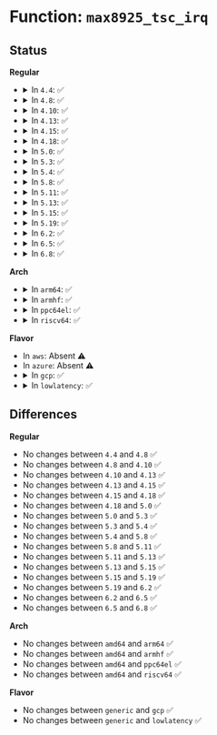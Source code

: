 # Function: <code>max8925_tsc_irq</code>

## Status
<b>Regular</b>
<ul>
<li>
<details>
<summary>In <code>4.4</code>: ✅</summary>

```c
irqreturn_t max8925_tsc_irq(int irq, void *data);
```

**Collision:** Unique Static

**Inline:** No

**Transformation:** False

**Instances:**

```
In drivers/mfd/max8925-core.c (ffffffff8158f590)
Location: drivers/mfd/max8925-core.c:510
Inline: False
```
**Symbols:**

```
ffffffff8158f590-ffffffff8158f646: max8925_tsc_irq (STB_LOCAL)
```
</details>
</li>
<li>
<details>
<summary>In <code>4.8</code>: ✅</summary>

```c
irqreturn_t max8925_tsc_irq(int irq, void *data);
```

**Collision:** Unique Static

**Inline:** No

**Transformation:** False

**Instances:**

```
In drivers/mfd/max8925-core.c (ffffffff815e4420)
Location: drivers/mfd/max8925-core.c:510
Inline: False
```
**Symbols:**

```
ffffffff815e4420-ffffffff815e44cb: max8925_tsc_irq (STB_LOCAL)
```
</details>
</li>
<li>
<details>
<summary>In <code>4.10</code>: ✅</summary>

```c
irqreturn_t max8925_tsc_irq(int irq, void *data);
```

**Collision:** Unique Static

**Inline:** No

**Transformation:** False

**Instances:**

```
In drivers/mfd/max8925-core.c (ffffffff816112d0)
Location: drivers/mfd/max8925-core.c:510
Inline: False
```
**Symbols:**

```
ffffffff816112d0-ffffffff8161137b: max8925_tsc_irq (STB_LOCAL)
```
</details>
</li>
<li>
<details>
<summary>In <code>4.13</code>: ✅</summary>

```c
irqreturn_t max8925_tsc_irq(int irq, void *data);
```

**Collision:** Unique Static

**Inline:** No

**Transformation:** False

**Instances:**

```
In drivers/mfd/max8925-core.c (ffffffff81625360)
Location: drivers/mfd/max8925-core.c:510
Inline: False
```
**Symbols:**

```
ffffffff81625360-ffffffff8162540b: max8925_tsc_irq (STB_LOCAL)
```
</details>
</li>
<li>
<details>
<summary>In <code>4.15</code>: ✅</summary>

```c
irqreturn_t max8925_tsc_irq(int irq, void *data);
```

**Collision:** Unique Static

**Inline:** No

**Transformation:** False

**Instances:**

```
In drivers/mfd/max8925-core.c (ffffffff8168dc50)
Location: drivers/mfd/max8925-core.c:510
Inline: False
```
**Symbols:**

```
ffffffff8168dc50-ffffffff8168dcfb: max8925_tsc_irq (STB_LOCAL)
```
</details>
</li>
<li>
<details>
<summary>In <code>4.18</code>: ✅</summary>

```c
irqreturn_t max8925_tsc_irq(int irq, void *data);
```

**Collision:** Unique Static

**Inline:** No

**Transformation:** False

**Instances:**

```
In drivers/mfd/max8925-core.c (ffffffff816c9d60)
Location: drivers/mfd/max8925-core.c:510
Inline: False
```
**Symbols:**

```
ffffffff816c9d60-ffffffff816c9e0b: max8925_tsc_irq (STB_LOCAL)
```
</details>
</li>
<li>
<details>
<summary>In <code>5.0</code>: ✅</summary>

```c
irqreturn_t max8925_tsc_irq(int irq, void *data);
```

**Collision:** Unique Static

**Inline:** No

**Transformation:** False

**Instances:**

```
In drivers/mfd/max8925-core.c (ffffffff816eb2e0)
Location: drivers/mfd/max8925-core.c:510
Inline: False
```
**Symbols:**

```
ffffffff816eb2e0-ffffffff816eb38b: max8925_tsc_irq (STB_LOCAL)
```
</details>
</li>
<li>
<details>
<summary>In <code>5.3</code>: ✅</summary>

```c
irqreturn_t max8925_tsc_irq(int irq, void *data);
```

**Collision:** Unique Static

**Inline:** No

**Transformation:** False

**Instances:**

```
In drivers/mfd/max8925-core.c (ffffffff81724a30)
Location: drivers/mfd/max8925-core.c:507
Inline: False
```
**Symbols:**

```
ffffffff81724a30-ffffffff81724ae0: max8925_tsc_irq (STB_LOCAL)
```
</details>
</li>
<li>
<details>
<summary>In <code>5.4</code>: ✅</summary>

```c
irqreturn_t max8925_tsc_irq(int irq, void *data);
```

**Collision:** Unique Static

**Inline:** No

**Transformation:** False

**Instances:**

```
In drivers/mfd/max8925-core.c (ffffffff81748ce0)
Location: drivers/mfd/max8925-core.c:507
Inline: False
```
**Symbols:**

```
ffffffff81748ce0-ffffffff81748d90: max8925_tsc_irq (STB_LOCAL)
```
</details>
</li>
<li>
<details>
<summary>In <code>5.8</code>: ✅</summary>

```c
irqreturn_t max8925_tsc_irq(int irq, void *data);
```

**Collision:** Unique Static

**Inline:** No

**Transformation:** False

**Instances:**

```
In drivers/mfd/max8925-core.c (ffffffff81806dd0)
Location: drivers/mfd/max8925-core.c:507
Inline: False
```
**Symbols:**

```
ffffffff81806dd0-ffffffff81806e82: max8925_tsc_irq (STB_LOCAL)
```
</details>
</li>
<li>
<details>
<summary>In <code>5.11</code>: ✅</summary>

```c
irqreturn_t max8925_tsc_irq(int irq, void *data);
```

**Collision:** Unique Static

**Inline:** No

**Transformation:** False

**Instances:**

```
In drivers/mfd/max8925-core.c (ffffffff81816f40)
Location: drivers/mfd/max8925-core.c:507
Inline: False
```
**Symbols:**

```
ffffffff81816f40-ffffffff81816ff2: max8925_tsc_irq (STB_LOCAL)
```
</details>
</li>
<li>
<details>
<summary>In <code>5.13</code>: ✅</summary>

```c
irqreturn_t max8925_tsc_irq(int irq, void *data);
```

**Collision:** Unique Static

**Inline:** No

**Transformation:** False

**Instances:**

```
In drivers/mfd/max8925-core.c (ffffffff817fb3b0)
Location: drivers/mfd/max8925-core.c:507
Inline: False
```
**Symbols:**

```
ffffffff817fb3b0-ffffffff817fb462: max8925_tsc_irq (STB_LOCAL)
```
</details>
</li>
<li>
<details>
<summary>In <code>5.15</code>: ✅</summary>

```c
irqreturn_t max8925_tsc_irq(int irq, void *data);
```

**Collision:** Unique Static

**Inline:** No

**Transformation:** False

**Instances:**

```
In drivers/mfd/max8925-core.c (ffffffff818848e0)
Location: drivers/mfd/max8925-core.c:507
Inline: False
```
**Symbols:**

```
ffffffff818848e0-ffffffff818849b6: max8925_tsc_irq (STB_LOCAL)
```
</details>
</li>
<li>
<details>
<summary>In <code>5.19</code>: ✅</summary>

```c
irqreturn_t max8925_tsc_irq(int irq, void *data);
```

**Collision:** Unique Static

**Inline:** No

**Transformation:** False

**Instances:**

```
In drivers/mfd/max8925-core.c (ffffffff819cd5e0)
Location: drivers/mfd/max8925-core.c:507
Inline: False
```
**Symbols:**

```
ffffffff819cd5e0-ffffffff819cd6a6: max8925_tsc_irq (STB_LOCAL)
```
</details>
</li>
<li>
<details>
<summary>In <code>6.2</code>: ✅</summary>

```c
irqreturn_t max8925_tsc_irq(int irq, void *data);
```

**Collision:** Unique Static

**Inline:** No

**Transformation:** False

**Instances:**

```
In drivers/mfd/max8925-core.c (ffffffff81b45ff0)
Location: drivers/mfd/max8925-core.c:507
Inline: False
```
**Symbols:**

```
ffffffff81b45ff0-ffffffff81b460b6: max8925_tsc_irq (STB_LOCAL)
```
</details>
</li>
<li>
<details>
<summary>In <code>6.5</code>: ✅</summary>

```c
irqreturn_t max8925_tsc_irq(int irq, void *data);
```

**Collision:** Unique Static

**Inline:** No

**Transformation:** False

**Instances:**

```
In drivers/mfd/max8925-core.c (ffffffff81b993b0)
Location: drivers/mfd/max8925-core.c:501
Inline: False
```
**Symbols:**

```
ffffffff81b993b0-ffffffff81b99476: max8925_tsc_irq (STB_LOCAL)
```
</details>
</li>
<li>
<details>
<summary>In <code>6.8</code>: ✅</summary>

```c
irqreturn_t max8925_tsc_irq(int irq, void *data);
```

**Collision:** Unique Static

**Inline:** No

**Transformation:** False

**Instances:**

```
In drivers/mfd/max8925-core.c (ffffffff81bed360)
Location: drivers/mfd/max8925-core.c:500
Inline: False
```
**Symbols:**

```
ffffffff81bed360-ffffffff81bed426: max8925_tsc_irq (STB_LOCAL)
```
</details>
</li>
</ul>
<b>Arch</b>
<ul>
<li>
<details>
<summary>In <code>arm64</code>: ✅</summary>

```c
irqreturn_t max8925_tsc_irq(int irq, void *data);
```

**Collision:** Unique Static

**Inline:** No

**Transformation:** False

**Instances:**

```
In drivers/mfd/max8925-core.c (ffff800010946800)
Location: drivers/mfd/max8925-core.c:507
Inline: False
```
**Symbols:**

```
ffff800010946800-ffff8000109468d4: max8925_tsc_irq (STB_LOCAL)
```
</details>
</li>
<li>
<details>
<summary>In <code>armhf</code>: ✅</summary>

```c
irqreturn_t max8925_tsc_irq(int irq, void *data);
```

**Collision:** Unique Static

**Inline:** No

**Transformation:** False

**Instances:**

```
In drivers/mfd/max8925-core.c (c0a2fa30)
Location: drivers/mfd/max8925-core.c:507
Inline: False
```
**Symbols:**

```
c0a2fa30-c0a2fae8: max8925_tsc_irq (STB_LOCAL)
```
</details>
</li>
<li>
<details>
<summary>In <code>ppc64el</code>: ✅</summary>

```c
irqreturn_t max8925_tsc_irq(int irq, void *data);
```

**Collision:** Unique Static

**Inline:** No

**Transformation:** False

**Instances:**

```
In drivers/mfd/max8925-core.c (c0000000009f0f90)
Location: drivers/mfd/max8925-core.c:507
Inline: False
```
**Symbols:**

```
c0000000009f0f90-c0000000009f10b8: max8925_tsc_irq (STB_LOCAL)
```
</details>
</li>
<li>
<details>
<summary>In <code>riscv64</code>: ✅</summary>

```c
irqreturn_t max8925_tsc_irq(int irq, void *data);
```

**Collision:** Unique Static

**Inline:** No

**Transformation:** False

**Instances:**

```
In drivers/mfd/max8925-core.c (ffffffe0005b8a64)
Location: drivers/mfd/max8925-core.c:507
Inline: False
```
**Symbols:**

```
ffffffe0005b8a64-ffffffe0005b8b1a: max8925_tsc_irq (STB_LOCAL)
```
</details>
</li>
</ul>
<b>Flavor</b>
<ul>
<li>
In <code>aws</code>: Absent ⚠️
</li>
<li>
In <code>azure</code>: Absent ⚠️
</li>
<li>
<details>
<summary>In <code>gcp</code>: ✅</summary>

```c
irqreturn_t max8925_tsc_irq(int irq, void *data);
```

**Collision:** Unique Static

**Inline:** No

**Transformation:** False

**Instances:**

```
In drivers/mfd/max8925-core.c (ffffffff8173c1a0)
Location: drivers/mfd/max8925-core.c:507
Inline: False
```
**Symbols:**

```
ffffffff8173c1a0-ffffffff8173c250: max8925_tsc_irq (STB_LOCAL)
```
</details>
</li>
<li>
<details>
<summary>In <code>lowlatency</code>: ✅</summary>

```c
irqreturn_t max8925_tsc_irq(int irq, void *data);
```

**Collision:** Unique Static

**Inline:** No

**Transformation:** False

**Instances:**

```
In drivers/mfd/max8925-core.c (ffffffff817575e0)
Location: drivers/mfd/max8925-core.c:507
Inline: False
```
**Symbols:**

```
ffffffff817575e0-ffffffff81757690: max8925_tsc_irq (STB_LOCAL)
```
</details>
</li>
</ul>

## Differences
<b>Regular</b>
<ul>
<li>
No changes between <code>4.4</code> and <code>4.8</code> ✅
</li>
<li>
No changes between <code>4.8</code> and <code>4.10</code> ✅
</li>
<li>
No changes between <code>4.10</code> and <code>4.13</code> ✅
</li>
<li>
No changes between <code>4.13</code> and <code>4.15</code> ✅
</li>
<li>
No changes between <code>4.15</code> and <code>4.18</code> ✅
</li>
<li>
No changes between <code>4.18</code> and <code>5.0</code> ✅
</li>
<li>
No changes between <code>5.0</code> and <code>5.3</code> ✅
</li>
<li>
No changes between <code>5.3</code> and <code>5.4</code> ✅
</li>
<li>
No changes between <code>5.4</code> and <code>5.8</code> ✅
</li>
<li>
No changes between <code>5.8</code> and <code>5.11</code> ✅
</li>
<li>
No changes between <code>5.11</code> and <code>5.13</code> ✅
</li>
<li>
No changes between <code>5.13</code> and <code>5.15</code> ✅
</li>
<li>
No changes between <code>5.15</code> and <code>5.19</code> ✅
</li>
<li>
No changes between <code>5.19</code> and <code>6.2</code> ✅
</li>
<li>
No changes between <code>6.2</code> and <code>6.5</code> ✅
</li>
<li>
No changes between <code>6.5</code> and <code>6.8</code> ✅
</li>
</ul>
<b>Arch</b>
<ul>
<li>
No changes between <code>amd64</code> and <code>arm64</code> ✅
</li>
<li>
No changes between <code>amd64</code> and <code>armhf</code> ✅
</li>
<li>
No changes between <code>amd64</code> and <code>ppc64el</code> ✅
</li>
<li>
No changes between <code>amd64</code> and <code>riscv64</code> ✅
</li>
</ul>
<b>Flavor</b>
<ul>
<li>
No changes between <code>generic</code> and <code>gcp</code> ✅
</li>
<li>
No changes between <code>generic</code> and <code>lowlatency</code> ✅
</li>
</ul>
